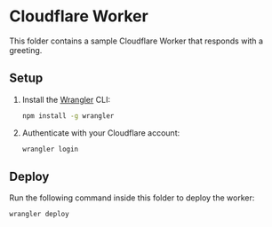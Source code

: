 # Cloudflare Worker

This folder contains a sample Cloudflare Worker that responds with a greeting.

## Setup

1. Install the [Wrangler](https://developers.cloudflare.com/workers/wrangler/) CLI:
   ```sh
   npm install -g wrangler
   ```
2. Authenticate with your Cloudflare account:
   ```sh
   wrangler login
   ```

## Deploy

Run the following command inside this folder to deploy the worker:

```sh
wrangler deploy
```
